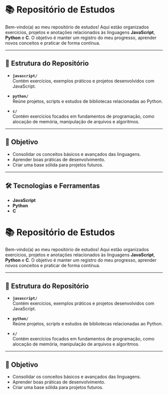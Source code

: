 # 📚 Repositório de Estudos

Bem-vindo(a) ao meu repositório de estudos! Aqui estão organizados exercícios, projetos e anotações relacionados às linguagens **JavaScript**, **Python** e **C**. 
O objetivo é manter um registro do meu progresso, aprender novos conceitos e praticar de forma contínua.

---

## 📂 Estrutura do Repositório

- **`javascript/`**  
  Contém exercícios, exemplos práticos e projetos desenvolvidos com JavaScript.  


- **`python/`**  
  Reúne projetos, scripts e estudos de bibliotecas relacionadas ao Python.  


- **`c/`**  
  Contém exercícios focados em fundamentos de programação, como alocação de memória, manipulação de arquivos e algoritmos.  


---

## 🚀 Objetivo

- Consolidar os conceitos básicos e avançados das linguagens.  
- Aprender boas práticas de desenvolvimento.  
- Criar uma base sólida para projetos futuros.  

---

## 🛠️ Tecnologias e Ferramentas

- **JavaScript** 
- **Python** 
- **C**

# 📚 Repositório de Estudos

Bem-vindo(a) ao meu repositório de estudos! Aqui estão organizados exercícios, projetos e anotações relacionados às linguagens **JavaScript**, **Python** e **C**. 
O objetivo é manter um registro do meu progresso, aprender novos conceitos e praticar de forma contínua.

---
## 📂 Estrutura do Repositório

- **`javascript/`**  
  Contém exercícios, exemplos práticos e projetos desenvolvidos com JavaScript.  


- **`python/`**  
  Reúne projetos, scripts e estudos de bibliotecas relacionadas ao Python.  


- **`c/`**  
  Contém exercícios focados em fundamentos de programação, como alocação de memória, manipulação de arquivos e algoritmos.  


---

## 🚀 Objetivo

- Consolidar os conceitos básicos e avançados das linguagens.  
- Aprender boas práticas de desenvolvimento.  
- Criar uma base sólida para projetos futuros.  



